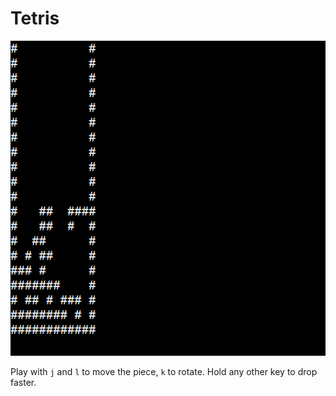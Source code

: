 # Tetris

![Screenshot](tetris.png)

Play with `j` and `l` to move the piece, `k` to rotate. Hold any other
key to drop faster.
